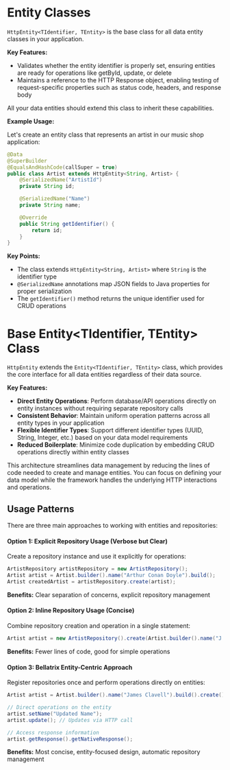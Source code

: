 # Entity Classes

`HttpEntity<TIdentifier, TEntity>` is the base class for all data entity classes in your application.

**Key Features:**

- Validates whether the entity identifier is properly set, ensuring entities are ready for operations like getById, update, or delete
- Maintains a reference to the HTTP Response object, enabling testing of request-specific properties such as status code, headers, and response body

All your data entities should extend this class to inherit these capabilities.

**Example Usage:**

Let's create an entity class that represents an artist in our music shop application:

```java
@Data
@SuperBuilder
@EqualsAndHashCode(callSuper = true)
public class Artist extends HttpEntity<String, Artist> {
    @SerializedName("ArtistId")
    private String id;

    @SerializedName("Name")
    private String name;

    @Override
    public String getIdentifier() {
        return id;
    }
}
```

**Key Points:**

- The class extends `HttpEntity<String, Artist>` where `String` is the identifier type
- `@SerializedName` annotations map JSON fields to Java properties for proper serialization
- The `getIdentifier()` method returns the unique identifier used for CRUD operations


# Base Entity<TIdentifier, TEntity> Class

`HttpEntity` extends the `Entity<TIdentifier, TEntity>` class, which provides the core interface for all data entities regardless of their data source.

**Key Features:**

- **Direct Entity Operations**: Perform database/API operations directly on entity instances without requiring separate repository calls
- **Consistent Behavior**: Maintain uniform operation patterns across all entity types in your application
- **Flexible Identifier Types**: Support different identifier types (UUID, String, Integer, etc.) based on your data model requirements
- **Reduced Boilerplate**: Minimize code duplication by embedding CRUD operations directly within entity classes

This architecture streamlines data management by reducing the lines of code needed to create and manage entities. You can focus on defining your data model while the framework handles the underlying HTTP interactions and operations.

## Usage Patterns

There are three main approaches to working with entities and repositories:

#### Option 1: Explicit Repository Usage (Verbose but Clear)

Create a repository instance and use it explicitly for operations:

```java
ArtistRepository artistRepository = new ArtistRepository();
Artist artist = Artist.builder().name("Arthur Conan Doyle").build();
Artist createdArtist = artistRepository.create(artist);
```

**Benefits:** Clear separation of concerns, explicit repository management

#### Option 2: Inline Repository Usage (Concise)

Combine repository creation and operation in a single statement:

```java
Artist artist = new ArtistRepository().create(Artist.builder().name("J.K.Rowling").build());
```

**Benefits:** Fewer lines of code, good for simple operations

#### Option 3: Bellatrix Entity-Centric Approach

Register repositories once and perform operations directly on entities:

```java
Artist artist = Artist.builder().name("James Clavell").build().create();

// Direct operations on the entity
artist.setName("Updated Name");
artist.update(); // Updates via HTTP call

// Access response information
artist.getResponse().getNativeResponse();
```

**Benefits:** Most concise, entity-focused design, automatic repository management